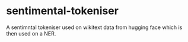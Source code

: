 # sentimental-tokeniser
A sentimntal tokeniser used on wikitext data from hugging face which is then used on a NER.
